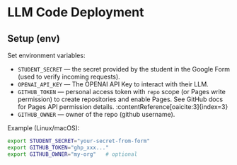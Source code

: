 # LLM Code Deployment

## Setup (env)
Set environment variables:
- `STUDENT_SECRET` — the secret provided by the student in the Google Form (used to verify incoming requests).
- `OPENAI_API_KEY` — The OPENAI API Key to interact with their LLM.
- `GITHUB_TOKEN` — personal access token with `repo` scope (or Pages write permission) to create repositories and enable Pages. See GitHub docs for Pages API permission details. :contentReference[oaicite:3]{index=3}
- `GITHUB_OWNER` — owner of the repo (github username).

Example (Linux/macOS):
```bash
export STUDENT_SECRET="your-secret-from-form"
export GITHUB_TOKEN="ghp_xxx..."
export GITHUB_OWNER="my-org"   # optional


